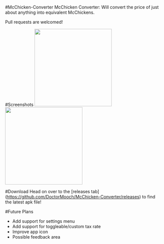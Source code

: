 #McChicken-Converter
McChicken Converter: Will convert the price of just about anything into equivalent McChickens.

Pull requests are welcomed!

#Screenshots
<img src="http://i.imgur.com/YPeguYr.png" width="250" />&nbsp;
<img src="http://i.imgur.com/7Il8lu3.png" width="250" />

#Download
Head on over to the [releases tab] (https://github.com/DoctorMooch/McChicken-Converter/releases) to find the latest apk file!

#Future Plans
- Add support for settings menu
- Add support for toggleable/custom tax rate
- Improve app icon
- Possible feedback area
